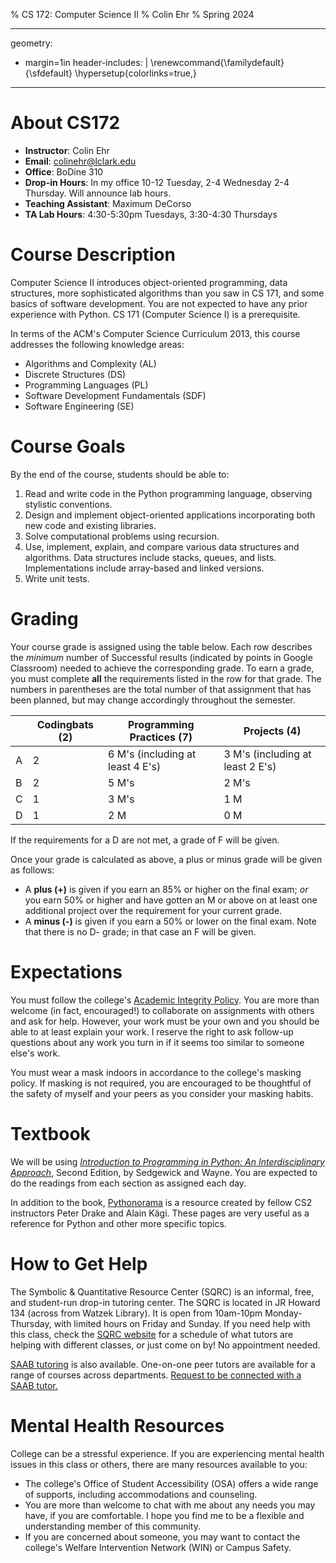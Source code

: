 % CS 172: Computer Science II
% Colin Ehr
% Spring 2024

---
geometry:
- margin=1in
header-includes: |
  \renewcommand{\familydefault}{\sfdefault}
  \hypersetup{colorlinks=true,}
---

About CS172
===========

- **Instructor**: Colin Ehr
- **Email**: colinehr@lclark.edu
- **Office**: BoDine 310
- **Drop-in Hours**: In my office 10-12 Tuesday, 2-4 Wednesday 2-4
Thursday. Will announce lab hours.
- **Teaching Assistant**: Maximum DeCorso
- **TA Lab Hours**: 4:30-5:30pm Tuesdays, 3:30-4:30 Thursdays

Course Description
==================

Computer Science II introduces object-oriented programming, data
structures, more sophisticated algorithms than you saw in CS 171, and
some basics of software development. You are not expected to have any
prior experience with Python. CS 171 (Computer Science I) is a
prerequisite.

In terms of the ACM's Computer Science Curriculum 2013, this course
addresses the following knowledge areas:
-   Algorithms and Complexity (AL)
-   Discrete Structures (DS)
-   Programming Languages (PL)
-   Software Development Fundamentals (SDF)
-   Software Engineering (SE)

Course Goals
============

By the end of the course, students should be able to:

1.  Read and write code in the Python programming language, observing
    stylistic conventions.
2.  Design and implement object-oriented applications incorporating both
    new code and existing libraries.
3.  Solve computational problems using recursion.
4.  Use, implement, explain, and compare various data structures and
    algorithms. Data structures include stacks, queues, and lists.
    Implementations include array-based and linked versions.    
5. Write unit tests.

Grading
=======

Your course grade is assigned using the table below. Each row describes the *minimum* number of Successful results (indicated by points in Google Classroom) needed to achieve the corresponding grade. To earn a grade, you must complete **all** the requirements listed in the row for that grade. The numbers in parentheses are the total number of that assignment that has been planned, but may change accordingly throughout the semester. 

|   | **Codingbats (2)**    | **Programming Practices (7)**    | **Projects (4)**                 |
|---|-----------------------|----------------------------------|----------------------------------|
| A | 2                     | 6 M's (including at least 4 E's) | 3 M's (including at least 2 E's) |
| B | 2                     | 5 M's                            | 2 M's                            |
| C | 1                     | 3 M's                            | 1 M                              |
| D | 1                     | 2 M                              | 0 M                              |

If the requirements for a D are not met, a grade of F will be given.

Once your grade is calculated as above, a plus or minus grade will be given as follows:
- A **plus (+)** is given if you earn an 85% or higher on the final exam; *or* you earn 50% or higher and have gotten an M or above on at least one additional project over the requirement for your current grade.
- A **minus (-)** is given if you earn a 50% or lower on the final exam.
Note that there is no D- grade; in that case an F will be given.


Expectations
============

You must follow the college's [Academic Integrity
Policy](https://docs.lclark.edu/undergraduate/policiesprocedures/academicintegrity/).
You are more than welcome (in fact, encouraged!) to collaborate on
assignments with others and ask for help. However, your work must be
your own and you should be able to at least explain your work. I reserve
the right to ask follow-up questions about any work you turn in if it
seems too similar to someone else's work.

You must wear a mask indoors in accordance to the college's masking
policy. If masking is not required, you are encouraged to be thoughtful
of the safety of myself and your peers as you consider your masking
habits.

Textbook
========

We will be using [*Introduction to Programming in Python: An
Interdisciplinary
Approach*](https://introcs.cs.princeton.edu/python/home/), Second
Edition, by Sedgewick and Wayne. You are expected to do the readings
from each section as assigned each day.

In addition to the book,
[Pythonorama](https://github.com/alainkaegi/pythonorama) is a resource
created by fellow CS2 instructors Peter Drake and Alain Kägi. These
pages are very useful as a reference for Python and other more specific
topics.

How to Get Help
===============

The Symbolic & Quantitative Resource Center (SQRC) is an informal, free,
and student-run drop-in tutoring center. The SQRC is located in JR
Howard 134 (across from Watzek Library). It is open from 10am-10pm
Monday-Thursday, with limited hours on Friday and Sunday. If you need
help with this class, check the [SQRC
website](https://college.lclark.edu/departments/mathematical_sciences/sqrc/)
for a schedule of what tutors are helping with different classes, or
just come on by! No appointment needed.

[SAAB
tutoring](https://college.lclark.edu/academics/support/advising/saab-tutoring/)
is also available. One-on-one peer tutors are available for a range of
courses across departments. [Request to be connected with a SAAB
tutor.](https://college.lclark.edu/academics/support/advising/saab-tutoring/request-a-tutor/)

Mental Health Resources
=======================

College can be a stressful experience. If you are experiencing mental
health issues in this class or others, there are many resources
available to you:

-   The college's Office of Student Accessibility (OSA) offers a wide
    range of supports, including accommodations and counseling.
-   You are more than welcome to chat with me about any needs you may
    have, if you are comfortable. I hope you find me to be a flexible
    and understanding member of this community.
-   If you are concerned about someone, you may want to contact the
    college's Welfare Intervention Network (WIN) or Campus Safety.
